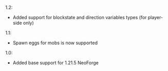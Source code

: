 1.2:

- Added support for blockstate and direction variables types (for player-side only)

1.1:

- Spawn eggs for mobs is now supported

1.0:

- Added base support for 1.21.5 NeoForge